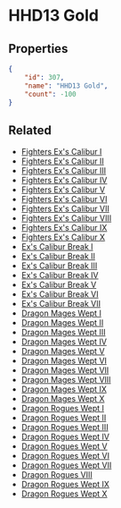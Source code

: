 # HHD13 Gold

<no description available>

## Properties

```json
{
    "id": 307,
    "name": "HHD13 Gold",
    "count": -100
}
```

## Related

- [Fighters Ex's Calibur I](../items/8711-fighters-ex-s-calibur-i.md)
- [Fighters Ex's Calibur II](../items/8712-fighters-ex-s-calibur-ii.md)
- [Fighters Ex's Calibur III](../items/8713-fighters-ex-s-calibur-iii.md)
- [Fighters Ex's Calibur IV](../items/8714-fighters-ex-s-calibur-iv.md)
- [Fighters Ex's Calibur V](../items/8715-fighters-ex-s-calibur-v.md)
- [Fighters Ex's Calibur VI](../items/8716-fighters-ex-s-calibur-vi.md)
- [Fighters Ex's Calibur VII](../items/8717-fighters-ex-s-calibur-vii.md)
- [Fighters Ex's Calibur VIII](../items/8718-fighters-ex-s-calibur-viii.md)
- [Fighters Ex's Calibur IX](../items/8719-fighters-ex-s-calibur-ix.md)
- [Fighters Ex's Calibur X](../items/8720-fighters-ex-s-calibur-x.md)
- [Ex's Calibur Break I](../items/8721-ex-s-calibur-break-i.md)
- [Ex's Calibur Break II](../items/8722-ex-s-calibur-break-ii.md)
- [Ex's Calibur Break III](../items/8723-ex-s-calibur-break-iii.md)
- [Ex's Calibur Break IV](../items/8724-ex-s-calibur-break-iv.md)
- [Ex's Calibur Break V](../items/8725-ex-s-calibur-break-v.md)
- [Ex's Calibur Break VI](../items/8726-ex-s-calibur-break-vi.md)
- [Ex's Calibur Break VII](../items/8727-ex-s-calibur-break-vii.md)
- [Dragon Mages Wept I](../items/8728-dragon-mages-wept-i.md)
- [Dragon Mages Wept II](../items/8729-dragon-mages-wept-ii.md)
- [Dragon Mages Wept III](../items/8730-dragon-mages-wept-iii.md)
- [Dragon Mages Wept IV](../items/8731-dragon-mages-wept-iv.md)
- [Dragon Mages Wept V](../items/8732-dragon-mages-wept-v.md)
- [Dragon Mages Wept VI](../items/8733-dragon-mages-wept-vi.md)
- [Dragon Mages Wept VII](../items/8734-dragon-mages-wept-vii.md)
- [Dragon Mages Wept VIII](../items/8735-dragon-mages-wept-viii.md)
- [Dragon Mages Wept IX](../items/8736-dragon-mages-wept-ix.md)
- [Dragon Mages Wept X](../items/8737-dragon-mages-wept-x.md)
- [Dragon Rogues Wept I](../items/8748-dragon-rogues-wept-i.md)
- [Dragon Rogues Wept II](../items/8749-dragon-rogues-wept-ii.md)
- [Dragon Rogues Wept III](../items/8750-dragon-rogues-wept-iii.md)
- [Dragon Rogues Wept IV](../items/8751-dragon-rogues-wept-iv.md)
- [Dragon Rogues Wept V](../items/8752-dragon-rogues-wept-v.md)
- [Dragon Rogues Wept VI](../items/8753-dragon-rogues-wept-vi.md)
- [Dragon Rogues Wept VII](../items/8754-dragon-rogues-wept-vii.md)
- [Dragon Rogues VIII](../items/8755-dragon-rogues-viii.md)
- [Dragon Rogues Wept IX](../items/8756-dragon-rogues-wept-ix.md)
- [Dragon Rogues Wept X](../items/8757-dragon-rogues-wept-x.md)

